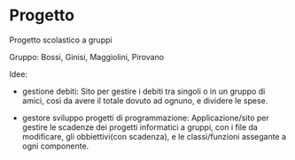 # Progetto
Progetto scolastico a gruppi

Gruppo: Bossi, Ginisi, Maggiolini, Pirovano

Idee:
 - gestione debiti: Sito per gestire i debiti tra singoli o in un gruppo di amici, così da avere il totale dovuto ad ognuno, e dividere le spese.
   
 - gestore sviluppo progetti di programmazione: Applicazione/sito  per gestire le scadenze dei progetti informatici a gruppi, con i file da modificare, gli obbiettivi(con scadenza), e le classi/funzioni assegante a ogni componente.
